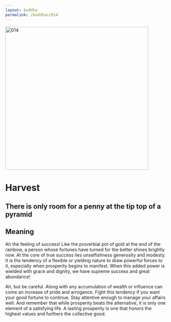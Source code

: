 ```yaml
---
layout: buddha
permalink: /buddhas/014
---
```


<div class="uk-text-center">
<img src="{{"/assets/img/buddhas/buddha-014.jpg" | relative_url}}" alt="014"  width="448" height="448"></div>

# Harvest

## There is only room for a penny at the tip top of a pyramid

## Meaning

Ah the feeling of success! Like the proverbial pot of gold at the end of the rainbow, a person whose fortunes have turned for the better shines brightly now. At the core of true success lies unselfishness generosity and modesty. It is the tendency of a flexible or yielding nature to draw powerful forces to it, especially when prosperity begins to manifest. When this added power is wielded with grace and dignity, we have supreme success and great abundance!

Ah, but be careful. Along with any accumulation of wealth or influence can come an increase of pride and arrogance. Fight this tendency if you want your good fortune to continue. Stay attentive enough to manage your affairs well. And remember that while prosperity beats the alternative, it is only one element of a satisfying life. A lasting prosperity is one that honors the highest values and furthers the collective good.
